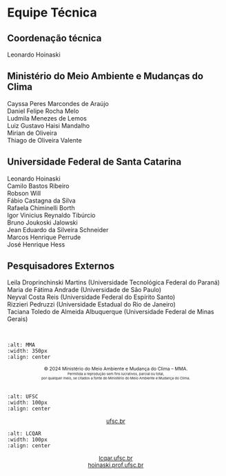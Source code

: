 # Equipe Técnica  
## Coordenação técnica  
Leonardo Hoinaski  

## Ministério do Meio Ambiente e Mudanças do Clima  
Cayssa Peres Marcondes de Araújo  
Daniel Felipe Rocha Melo  
Ludmila Menezes de Lemos    
Luiz Gustavo Haisi Mandalho  
Mirian de Oliveira  
Thiago de Oliveira Valente  

## Universidade Federal de Santa Catarina  
Leonardo Hoinaski  
Camilo Bastos Ribeiro  
Robson Will  
Fábio Castagna da Silva  
Rafaela Chiminelli Borth  
Igor Vinicius Reynaldo Tibúrcio  
Bruno Joukoski Jalowski  
Jean Eduardo da Silveira Schneider  
Marcos Henrique Perrude  
José Henrique Hess   

## Pesquisadores Externos  
Leila Droprinchinski Martins (Universidade Tecnológica Federal do Paraná)  
Maria de Fátima Andrade (Universidade de São Paulo)  
Neyval Costa Reis (Universidade Federal do Espírito Santo)  
Rizzieri Pedruzzi (Universidade Estadual do Rio de Janeiro)  
Taciana Toledo de Almeida Albuquerque (Universidade Federal de Minas Gerais)  


<br>

```{image} media/images/mma_colorido.png
:alt: MMA
:width: 350px
:align: center
```

<div style="text-align: center;font-size: 8pt;"">
    © 2024 Ministério do Meio Ambiente e Mudança do Clima – MMA.<br>
</div>

<div style="text-align: center;font-size: 6pt;"">
    Permitida a reprodução sem fins lucrativos, parcial ou total,<br> por qualquer meio, se citados a fonte do Ministério do Meio Ambiente e Mudança do Clima.
</div>

<br>    
      
```{image} media/images/vertical_extenso_fundo_claro_ok.png
:alt: UFSC
:width: 100px
:align: center
```     
<div style="text-align: center;font-size: 10pt;"">
    <a href="https://ufsc.br/">ufsc.br</a> <br>
</div>     
        
```{image} media/images/Logo_color.jpg
:alt: LCQAR
:width: 100px
:align: center
```

<div style="text-align: center;font-size: 10pt;"">
    <a href="https://lcqar.ufsc.br/">lcqar.ufsc.br</a> <br>
    <a href="https://hoinaski.prof.ufsc.br//">hoinaski.prof.ufsc.br</a>
</div>


